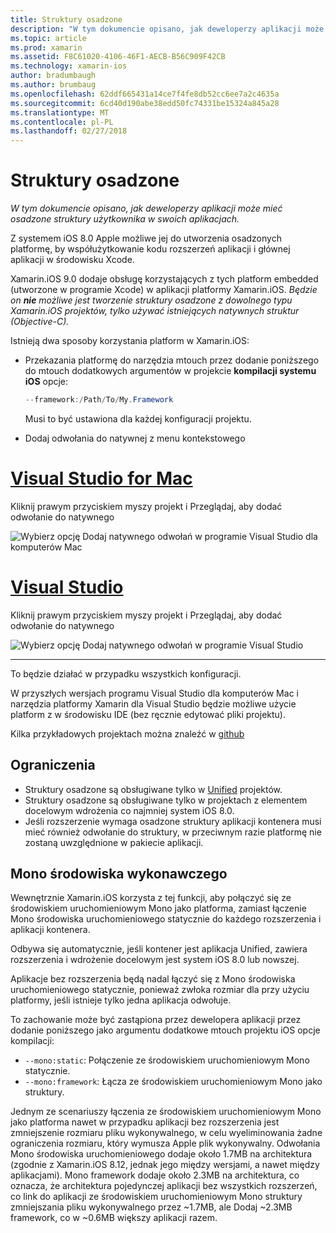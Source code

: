 ```yaml
---
title: Struktury osadzone
description: "W tym dokumencie opisano, jak deweloperzy aplikacji może mieć osadzone struktury użytkownika w swoich aplikacjach."
ms.topic: article
ms.prod: xamarin
ms.assetid: F8C61020-4106-46F1-AECB-B56C909F42CB
ms.technology: xamarin-ios
author: bradumbaugh
ms.author: brumbaug
ms.openlocfilehash: 62ddf665431a14ce7f4fe8db52cc6ee7a2c4635a
ms.sourcegitcommit: 6cd40d190abe38edd50fc74331be15324a845a28
ms.translationtype: MT
ms.contentlocale: pl-PL
ms.lasthandoff: 02/27/2018
---
```

# <a name="embedded-frameworks"></a>Struktury osadzone

_W tym dokumencie opisano, jak deweloperzy aplikacji może mieć osadzone struktury użytkownika w swoich aplikacjach._

Z systemem iOS 8.0 Apple możliwe jej do utworzenia osadzonych platformę, by współużytkowanie kodu rozszerzeń aplikacji i głównej aplikacji w środowisku Xcode.

Xamarin.iOS 9.0 dodaje obsługę korzystających z tych platform embedded (utworzone w programie Xcode) w aplikacji platformy Xamarin.iOS. *Będzie on **nie** możliwe jest tworzenie struktury osadzone z dowolnego typu Xamarin.iOS projektów, tylko używać istniejących natywnych struktur (Objective-C).*

Istnieją dwa sposoby korzystania platform w Xamarin.iOS:

- Przekazania platformę do narzędzia mtouch przez dodanie poniższego do mtouch dodatkowych argumentów w projekcie **kompilacji systemu iOS** opcje:

  ```csharp
  --framework:/Path/To/My.Framework
  ```

  Musi to być ustawiona dla każdej konfiguracji projektu.

- Dodaj odwołania do natywnej z menu kontekstowego

# <a name="visual-studio-for-mactabvsmac"></a>[Visual Studio for Mac](#tab/vsmac)

Kliknij prawym przyciskiem myszy projekt i Przeglądaj, aby dodać odwołanie do natywnego

![](embedded-frameworks-images/xam-native-refs.png "Wybierz opcję Dodaj natywnego odwołań w programie Visual Studio dla komputerów Mac")

# <a name="visual-studiotabvswin"></a>[Visual Studio](#tab/vswin)

Kliknij prawym przyciskiem myszy projekt i Przeglądaj, aby dodać odwołanie do natywnego

![](embedded-frameworks-images/vs-native-refs.png "Wybierz opcję Dodaj natywnego odwołań w programie Visual Studio")

-----

  To będzie działać w przypadku wszystkich konfiguracji.

W przyszłych wersjach programu Visual Studio dla komputerów Mac i narzędzia platformy Xamarin dla Visual Studio będzie możliwe użycie platform z w środowisku IDE (bez ręcznie edytować pliki projektu).

Kilka przykładowych projektach można znaleźć w [github](https://github.com/rolfbjarne/embedded-frameworks)

## <a name="limitations"></a>Ograniczenia

- Struktury osadzone są obsługiwane tylko w [Unified](~/cross-platform/macios/unified/index.md) projektów.
- Struktury osadzone są obsługiwane tylko w projektach z elementem docelowym wdrożenia co najmniej system iOS 8.0.
- Jeśli rozszerzenie wymaga osadzone struktury aplikacji kontenera musi mieć również odwołanie do struktury, w przeciwnym razie platformę nie zostaną uwzględnione w pakiecie aplikacji.

## <a name="the-mono-runtime"></a>Mono środowiska wykonawczego

Wewnętrznie Xamarin.iOS korzysta z tej funkcji, aby połączyć się ze środowiskiem uruchomieniowym Mono jako platforma, zamiast łączenie Mono środowiska uruchomieniowego statycznie do każdego rozszerzenia i aplikacji kontenera.

Odbywa się automatycznie, jeśli kontener jest aplikacja Unified, zawiera rozszerzenia i wdrożenie docelowym jest system iOS 8.0 lub nowszej.

Aplikacje bez rozszerzenia będą nadal łączyć się z Mono środowiska uruchomieniowego statycznie, ponieważ zwłoka rozmiar dla przy użyciu platformy, jeśli istnieje tylko jedna aplikacja odwołuje.

To zachowanie może być zastąpiona przez dewelopera aplikacji przez dodanie poniższego jako argumentu dodatkowe mtouch projektu iOS opcje kompilacji:

- `--mono:static`: Połączenie ze środowiskiem uruchomieniowym Mono statycznie.
- `--mono:framework`: Łącza ze środowiskiem uruchomieniowym Mono jako struktury.

Jednym ze scenariuszy łączenia ze środowiskiem uruchomieniowym Mono jako platforma nawet w przypadku aplikacji bez rozszerzenia jest zmniejszenie rozmiaru pliku wykonywalnego, w celu wyeliminowania żadne ograniczenia rozmiaru, który wymusza Apple plik wykonywalny. Odwołania Mono środowiska uruchomieniowego dodaje około 1.7MB na architektura (zgodnie z Xamarin.iOS 8.12, jednak jego między wersjami, a nawet między aplikacjami). Mono framework dodaje około 2.3MB na architektura, co oznacza, że architektura pojedynczej aplikacji bez wszystkich rozszerzeń, co link do aplikacji ze środowiskiem uruchomieniowym Mono struktury zmniejszania pliku wykonywalnego przez ~1.7MB, ale Dodaj ~2.3MB framework, co w ~0.6MB większy aplikacji razem.

